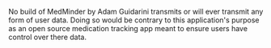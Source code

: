 No build of MedMinder by Adam Guidarini transmits or will ever transmit any form of user data. Doing so would be contrary to this application's purpose as an open source medication tracking app meant to ensure users have control over there data.
